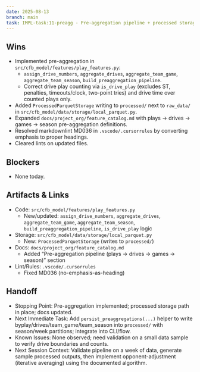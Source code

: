 ```yaml
---
date: 2025-08-13
branch: main
task: IMPL-task:11-preagg - Pre-aggregation pipeline + processed storage + docs
---
```


## Wins

- Implemented pre-aggregation in `src/cfb_model/features/play_features.py`:
  - `assign_drive_numbers`, `aggregate_drives`, `aggregate_team_game`,
    `aggregate_team_season`, `build_preaggregation_pipeline`.
  - Correct drive play counting via `is_drive_play` (excludes ST, penalties,
    timeouts/clock, two-point tries) and drive time over counted plays only.
- Added `ProcessedParquetStorage` writing to `processed/` next to `raw_data/` in `src/cfb_model/data/storage/local_parquet.py`.
- Expanded `docs/project_org/feature_catalog.md` with plays → drives → games → season
  pre-aggregation definitions.
- Resolved markdownlint MD036 in `.vscode/.cursorrules` by converting emphasis to proper headings.
- Cleared lints on updated files.

## Blockers

- None today.

## Artifacts & Links

- Code: `src/cfb_model/features/play_features.py`
  - New/updated: `assign_drive_numbers`, `aggregate_drives`, `aggregate_team_game`,
    `aggregate_team_season`, `build_preaggregation_pipeline`, `is_drive_play` logic
- Storage: `src/cfb_model/data/storage/local_parquet.py`
  - New: `ProcessedParquetStorage` (writes to `processed/`)
- Docs: `docs/project_org/feature_catalog.md`
  - Added “Pre-aggregation pipeline (plays → drives → games → season)” section
- Lint/Rules: `.vscode/.cursorrules`
  - Fixed MD036 (no-emphasis-as-heading)

## Handoff

- Stopping Point: Pre-aggregation implemented; processed storage path in place;
  docs updated.
- Next Immediate Task: Add `persist_preaggregations(...)` helper to write
  byplay/drives/team_game/team_season into `processed/` with season/week
  partitions; integrate into CLI/flow.
- Known Issues: None observed; need validation on a small data sample to verify
  drive boundaries and counts.
- Next Session Context: Validate pipeline on a week of data, generate sample
  processed outputs, then implement opponent-adjustment (iterative averaging)
  using the documented algorithm.
